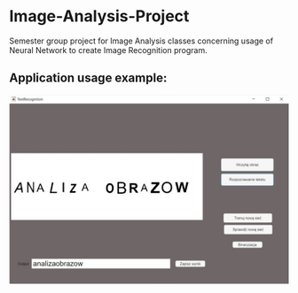 # Image-Analysis-Project
Semester group project for Image Analysis classes concerning usage of Neural Network to create Image Recognition program.

## Application usage example: 
![Screenshot](screen.png)